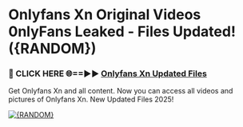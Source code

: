 # Onlyfans Xn Original Videos 0nlyFans Leaked - Files Updated! ({RANDOM})

<h3>🔴 CLICK HERE 🌐==►► <a href="https://betterlinks.top/A2PfLJ" rel="nofollow">Onlyfans Xn Updated Files</a></h3>

Get Onlyfans Xn and all content. Now you can access all videos and pictures of Onlyfans Xn. New Updated Files 2025!

[![{RANDOM}](https://i.imgur.com/ppqm5kG.gif)](https://betterlinks.top/A2PfLJ)